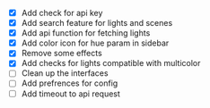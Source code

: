 - [x] Add check for api key
- [x] Add search feature for lights and scenes
- [x] Add api function for fetching lights
- [x] Add color icon for hue param in sidebar
- [x] Remove some effects
- [x] Add checks for lights compatible with multicolor
- [ ] Clean up the interfaces
- [ ] Add prefrences for config
- [ ] Add timeout to api request